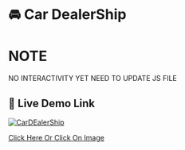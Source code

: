 # 🚘 Car DealerShip

<h1>NOTE</h1>
NO INTERACTIVITY YET NEED TO UPDATE JS FILE

## 🏁 Live Demo Link

[![CarDEalerShip](https://raw.githubusercontent.com/ashishsiot/CarDealerShipTemplete.github.io/master/homepage%20image.png)](https://ashishsiot.github.io/CarDealerShipTemplete.github.io/)

[Click Here Or Click On Image](https://ashishsiot.github.io/CarDealerShipTemplete.github.io/.)

